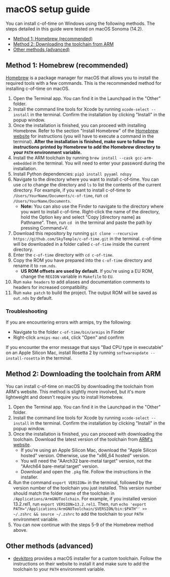 # macOS setup guide

You can install c-of-time on Windows using the following methods. The steps detailed in this guide were tested on macOS Sonoma (14.2).

- [Method 1: Homebrew (recommended)](#method-1-homebrew-recommended)
- [Method 2: Downloading the toolchain from ARM](#method-2-downloading-the-toolchain-from-arm)
- [Other methods (advanced)](#other-methods-advanced)

## Method 1: Homebrew (recommended)

[Homebrew](https://brew.sh) is a package manager for macOS that allows you to install the required tools with a few commands. This is the recommended method for installing c-of-time on macOS.

1. Open the Terminal app. You can find it in the Launchpad in the "Other" folder.
2. Install the command line tools for Xcode by running `xcode-select --install` in the terminal. Confirm the installation by clicking "Install" in the popup window.
3. Once the installation is finished, you can proceed with installing Homebrew. Refer to the section "Install Homebrew" of the [Homebrew website](https://brew.sh) for instructions (you will have to execute a command in the terminal). **After the installation is finished, make sure to follow the instructions printed by Homebrew to add the Homebrew directory to your `PATH` environment variable.**
4. Install the ARM toolchain by running `brew install --cask gcc-arm-embedded` in the terminal. You will need to enter your password during the installation.
5. Install Python dependencies: `pip3 install pyyaml ndspy`
6. Navigate to the directory where you want to install c-of-time. You can use `cd` to change the directory and `ls` to list the contents of the current directory. For example, if you want to install c-of-time to `/Users/YourName/Documents/c-of-time`, run `cd /Users/YourName/Documents`.
    - **Note:** You can also use the Finder to navigate to the directory where you want to install c-of-time. Right-click the name of the directory, hold the Option key and select "Copy [directory name] as Pathname". Then, run `cd ` in the terminal and paste the path by pressing Command+V.
5. Download this repository by running `git clone --recursive https://github.com/SkyTemple/c-of-time.git` in the terminal. c-of-time will be downloaded in a folder called `c-of-time` inside the current directory.
6. Enter the `c-of-time` directory with `cd c-of-time`.
7. Copy the ROM you have prepared into the `c-of-time` directory and rename it to `rom.nds`.
    - **US ROM offsets are used by default.** If you're using a EU ROM, change the `REGION` variable in `Makefile` to `EU`.
8. Run `make headers` to add aliases and documentation comments to headers for increased compatibility.
9. Run `make patch` to build the project. The output ROM will be saved as `out.nds` by default.

### Troubleshooting

If you are encountering errors with armips, try the following:
- Navigate to the folder `c-of-time/bin/armips` in Finder
- Right-click `armips-mac-x64`, click "Open" and confirm

If you encounter the error message that says "Bad CPU type in executable" on an Apple Silicon Mac, install Rosetta 2 by running `softwareupdate --install-rosetta` in the terminal.

## Method 2: Downloading the toolchain from ARM

You can install c-of-time on macOS by downloading the toolchain from ARM's website.
This method is slightly more involved, but it's more lightweight and doesn't require you to install Homebrew.

1. Open the Terminal app. You can find it in the Launchpad in the "Other" folder.
2. Install the command line tools for Xcode by running `xcode-select --install` in the terminal. Confirm the installation by clicking "Install" in the popup window.
3. Once the installation is finished, you can proceed with downloading the toolchain. Download the latest version of the toolchain from [ARM's website](https://developer.arm.com/downloads/-/arm-gnu-toolchain-downloads).
    - If you're using an Apple Silicon Mac, download the "Apple Silicon hosted" version. Otherwise, use the "x86_64 hosted" version.
    - You will need the "AArch32 bare-metal target" version, not the "AArch64 bare-metal target" version.
    - Download and open the `.pkg` file. Follow the instructions in the installer.
4. Run the command `export VERSION=` in the terminal, followed by the version number of the toolchain you just installed. This version number should match the folder name of the toolchain in `/Applications/ArmGNUToolchain`. For example, if you installed version 13.2.rel1, run `export VERSION=13.2.rel1`. Then, run `echo 'export PATH="/Applications/ArmGNUToolchain/$VERSION/bin:$PATH"' >> ~/.zshrc && source ~/.zshrc` to add the toolchain to your `PATH` environment variable.
5. You can now continue with the steps 5-9 of the Homebrew method above.

## Other methods (advanced)

- [devkitpro](https://devkitpro.org/wiki/Getting_Started) provides a macOS installer for a custom toolchain. Follow the instructions on their website to install it and make sure to add the toolchain to your `PATH` environment variable.
